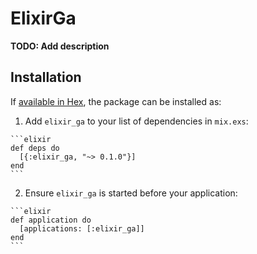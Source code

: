 # ElixirGa

**TODO: Add description**

## Installation

If [available in Hex](https://hex.pm/docs/publish), the package can be installed as:

  1. Add `elixir_ga` to your list of dependencies in `mix.exs`:

    ```elixir
    def deps do
      [{:elixir_ga, "~> 0.1.0"}]
    end
    ```

  2. Ensure `elixir_ga` is started before your application:

    ```elixir
    def application do
      [applications: [:elixir_ga]]
    end
    ```

